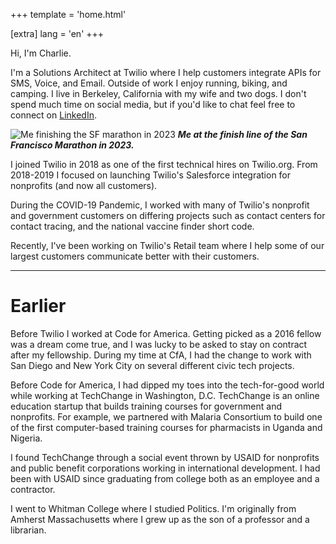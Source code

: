+++
template = 'home.html'

[extra]
lang = 'en'
+++

Hi, I'm Charlie.

I'm a Solutions Architect at Twilio where I help customers integrate APIs for SMS, Voice, and Email. Outside of work I enjoy running, biking, and camping. I live in Berkeley, California with my wife and two dogs. I don't spend much time on social media, but if you'd like to chat feel free to connect on [LinkedIn](https://www.linkedin.com/in/charlie-weems/).

![Me finishing the SF marathon in 2023](/img/marathon.jpeg)
***Me at the finish line of the San Francisco Marathon in 2023.***

I joined Twilio in 2018 as one of the first technical hires on Twilio.org. From 2018-2019 I focused on launching Twilio's Salesforce integration for nonprofits (and now all customers).

During the COVID-19 Pandemic, I worked with many of Twilio's nonprofit and government customers on differing projects such as contact centers for contact tracing, and the national vaccine finder short code.

Recently, I've been working on Twilio's Retail team where I help some of our largest customers communicate better with their customers.

---

# Earlier
Before Twilio I worked at Code for America. Getting picked as a 2016 fellow was a dream come true, and I was lucky to be asked to stay on contract after my fellowship. During my time at CfA, I had the change to work with San Diego and New York City on several different civic tech projects.

Before Code for America, I had dipped my toes into the tech-for-good world while working at TechChange in Washington, D.C. TechChange is an online education startup that builds training courses for government and nonprofits. For example, we partnered with Malaria Consortium to build one of the first computer-based training courses for pharmacists in Uganda and Nigeria.

I found TechChange through a social event thrown by USAID for nonprofits and public benefit corporations working in international development. I had been with USAID since graduating from college both as an employee and a contractor.

I went to Whitman College where I studied Politics. I'm originally from Amherst Massachusetts where I grew up as the son of a professor and a librarian.

